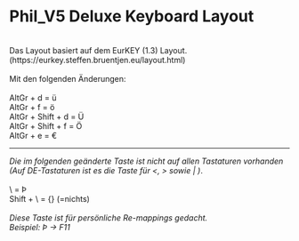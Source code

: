 # Phil_V5 Deluxe Keyboard Layout


<br />
Das Layout basiert auf dem EurKEY (1.3) Layout.<br />
(https://eurkey.steffen.bruentjen.eu/layout.html)<br />
<br />
Mit den folgenden Änderungen:<br />
<br />
AltGr + d = ü<br />
AltGr + f = ö<br />
AltGr + Shift + d = Ü<br />
AltGr + Shift + f = Ö<br />
AltGr + e = €<br />

---


*Die im folgenden geänderte Taste ist nicht auf allen Tastaturen vorhanden<br />
(Auf DE-Tastaturen ist es die Taste für <, > sowie | )*.<br />
<br />
\ = Þ<br />
Shift + \ = {} (=nichts)<br />
<br />
*Diese Taste ist für persönliche Re-mappings gedacht.<br />
Beispiel: Þ -> F11* <br />
